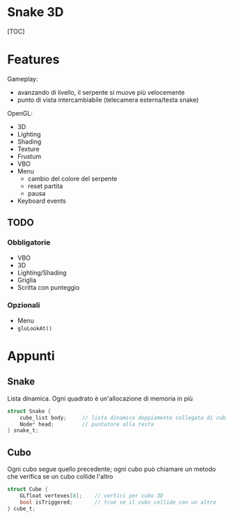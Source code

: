 # Snake 3D

[TOC]

# Features

Gameplay:

-   avanzando di livello, il serpente si muove più velocemente
-   punto di vista intercambiabile (telecamera esterna/testa snake)

OpenGL:

-   3D
-   Lighting
-   Shading
-   Texture
-   Frustum
-   VBO
-   Menu
    -   cambio del colore del serpente
    -   reset partita
    -   pausa
-   Keyboard events

## TODO

### Obbligatorie

-   VBO
-   3D
-   Lighting/Shading
-   Griglia
-   Scritta con punteggio

### Opzionali

-   Menu
-   `gluLookAt()`

# Appunti

## Snake

Lista dinamica.
Ogni quadrato è un'allocazione di memoria in più

```c
struct Snake {
    cube_list body;		// lista dinamica doppiamente collegata di cubi
    Node* head; 		// puntatore alla testa
} snake_t;
```

## Cubo

Ogni cubo segue quello precedente;
ogni cubo può chiamare un metodo che verifica se un cubo collide l'altro

```c
struct Cube {
	GLfloat vertexes[8];	// vertici per cubo 3D
	bool isTriggered;		// true se il cubo collide con un altro
} cube_t;
```

